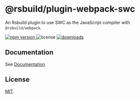 # @rsbuild/plugin-webpack-swc

An Rsbuild plugin to use SWC as the JavaScript compiler with `@rsbuild/webpack`.

<p>
  <a href="https://npmjs.com/package/@rsbuild/plugin-webpack-swc">
   <img src="https://img.shields.io/npm/v/@rsbuild/plugin-webpack-swc?style=flat-square&colorA=564341&colorB=EDED91" alt="npm version" />
  </a>
  <img src="https://img.shields.io/badge/License-MIT-blue.svg?style=flat-square&colorA=564341&colorB=EDED91" alt="license" />
  <a href="https://npmcharts.com/compare/@rsbuild/plugin-webpack-swc?minimal=true"><img src="https://img.shields.io/npm/dm/@rsbuild/plugin-webpack-swc.svg?style=flat-square&colorA=564341&colorB=EDED91" alt="downloads" /></a>
</p>

## Documentation

See [Documentation](https://rsbuild.rs).

## License

[MIT](https://github.com/web-infra-dev/rsbuild/blob/main/LICENSE).
